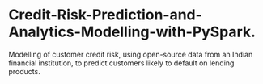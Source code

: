 # Credit-Risk-Prediction-and-Analytics-Modelling-with-PySpark.
Modelling of customer credit risk, using open-source data from an Indian financial institution, to predict customers likely to default on lending products.
